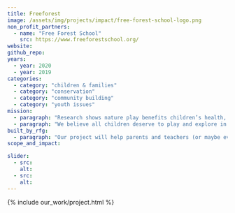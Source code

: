 ```yaml
---
title: Freeforest
image: /assets/img/projects/impact/free-forest-school-logo.png
non_profit_partners:
  - name: "Free Forest School"
    src: https://www.freeforestschool.org/
website:
github_repo:
years:
  - year: 2020
  - year: 2019
categories:
  - category: "children & families"
  - category: "conservation"
  - category: "community building"
  - category: "youth issues"
mission:
  - paragraph: "Research shows nature play benefits children’s health, supporting social-emotional, physical, and cognitive development and wellness. Yet time spent outdoors in unstructured play is at an all-time low and many children face significant barriers to playing in nature."
  - paragraph: "We believe all children deserve to play and explore in nature. We pursue equitable access to nature play for all children by mobilizing grassroots leaders and partnering with school districts, cities and community organizations."
built_by_rfg:
  - paragraph: "Our project will help parents and teachers (or maybe even kids!) find Free Forest School service areas wherever they might be. We're going to use Mapbox, so if you've ever wanted to learn some GIS work with your Rails and/or JavaScript, or played hooky to be in the great outdoors, this project is for you!"
scope_and_impact:

slider:
  - src:
    alt:
  - src:
    alt:
---
```


{% include our_work/project.html %}
